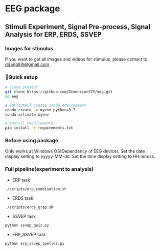 # EEG package

## Stimuli Experiment, Signal Pre-process, Signal Analysis for ERP, ERDS, SSVEP

### Images for stimulus
If you want to get all images and videos for stimulus,
please contact to <ddang8jh@gmail.com>

### 🚀Quick setup

```bash
# clone project
git clone https://github.com/DimensionSTP/eeg.git
cd eeg

# [OPTIONAL] create conda environment
conda create -n myenv python=3.7
conda activate myenv

# install requirements
pip install -r requirements.txt
```

### Before using package
Only works at Windows OS(Dependancy of EEG device).
Set the date display setting to yyyyy-MM-dd.
Set the time display setting to HH:mm:ss.

### Full pipeline(experiment to analysis)

* ERP task
```shell
./scripts/erp_combination.sh
```

* ERDS task
```shell
./scripts/erds_grap.sh
```

* SSVEP task
```shell
python ssvep_quiz.py
```

* ERP_SSVEP task
```shell
python erp_ssvep_speller.py
```
